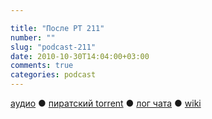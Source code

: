 ```yaml
---

title: "После РТ 211"
number: ""
slug: "podcast-211"
date: 2010-10-30T14:04:00+03:00
comments: true
categories: podcast
---
```

[аудио](http://cdn.radio-t.com/rt211post.mp3) ● [пиратский torrent](http://pirates.radio-t.com/torrents/rt211post.mp3.torrent) ● [лог чата](http://chat.radio-t.com/logs/radio-t-211.html) ● [wiki](http://wiki.radio-t.com/%D0%9F%D0%BE%D1%81%D0%BB%D0%B5_%D0%A0%D0%A2_211)<audio src="http://cdn.radio-t.com/rt211post.mp3" preload="none">

